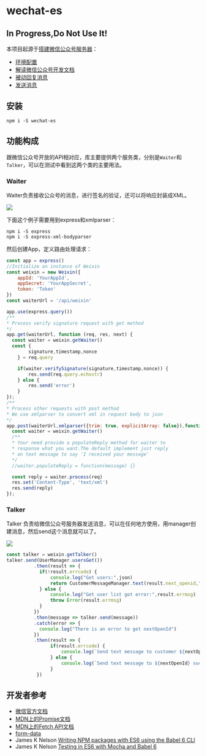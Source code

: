 # wechat-es

## In Progress,Do Not Use It!

本项目起源于[搭建微信公众号服务器](https://wuhaixing.gitbooks.io/-weixin-server/content/)：

- [环境配置](https://wuhaixing.gitbooks.io/-weixin-server/content/chapter1.html)
- [解读微信公众号开发文档](https://wuhaixing.gitbooks.io/-weixin-server/content/lu_wen_dang.html)
- [被动回复消息](https://wuhaixing.gitbooks.io/-weixin-server/content/wo_gai_ru_he_hui_fu_ni.html)
- [发送消息](https://wuhaixing.gitbooks.io/-weixin-server/content/fa_song_xiao_xi.html)

## 安装

    npm i -S wechat-es

## 功能构成

跟微信公众号开放的API相对应，库主要提供两个服务类，分别是`Waiter`和`Talker`，可以在测试中看到这两个类的主要用法。

### Waiter

Waiter负责接收公众号的消息，进行签名的验证，还可以将响应封装成XML。

![](http://www.ituring.com.cn/download/01ui7wDiwBI1.small)

下面这个例子需要用到express和xmlparser：

    npm i -S express
    npm i -S express-xml-bodyparser

然后创建App，定义路由处理请求：

```js
const app = express()
//Initialize an instance of Weixin
const weixin = new Weixin({
	appId: 'YourAppId',
	appSecret: 'YourAppSecret',
	token: 'Token'
})
const waiterUrl = '/api/weixin'

app.use(express.query())
/**
* Process verify signature request with get method
*/
app.get(waiterUrl, function (req, res, next) {
  const waiter = weixin.getWaiter()
  const {
		signature,timestamp,nonce
	} = req.query

	if(waiter.verifySignature(signature,timestamp,nonce)) {
		res.send(req.query.echostr)
	} else {
		res.send('error')
	}
});
/**
* Process other requests with post method
* We use xmlparser to convert xml in request body to json
*/
app.post(waiterUrl,xmlparser({trim: true, explicitArray: false}),function (req, res, next) {
  const waiter = weixin.getWaiter()
  /**
  * Your need provide a populateReply method for waiter to
  * response what you want.The default implement just reply
  * an text message to say 'I received your message'
  */
  //waiter.populateReply = function(message) {}

  const reply = waiter.process(req)
  res.set('Content-Type', 'text/xml')
  res.send(reply)
});
```

### Talker

Talker 负责给微信公众号服务器发送消息，可以在任何地方使用，用manager创建消息，然后send这个消息就可以了。

![](http://www.ituring.com.cn/download/01ui7xWDz4BL.small)

```js
const talker = weixin.getTalker()
talker.send(UserManager.usersGet())
		  .then(result => {
		  	if(!result.errcode) {		  		
				console.log("Get users:",json)
		  		return CustomerMessageManager.text(result.next_openid,"感谢订阅")
		  	} else {
		  		console.log("Get user list got error:",result.errmsg)
				throw Error(result.errmsg)
		  	}
		  })
		  .then(message => talker.send(message))
		  .catch(error => {
		  	console.log("There is an error to get nextOpenId")
		  })
		  .then(result => {
			  	if(result.errcode) {		  		
					console.log(`Send text message to customer ${nextOpenId} got error:${result.errmsg}`)
			  	} else {
			  		console.log(`Send text message to ${nextOpenId} success`)		  		
			  	}
		   })
```

## 开发者参考
- [微信官方文档](https://mp.weixin.qq.com/wiki)
- [MDN上的Promise文档](https://developer.mozilla.org/zh-CN/docs/Web/JavaScript/Reference/Global_Objects/Promise)
- [MDN上的Fetch API文档](https://developer.mozilla.org/en-US/docs/Web/API/Fetch_API)
- [form-data](https://github.com/form-data/form-data)
- James K Nelson [Writing NPM packages with ES6 using the Babel 6 CLI](http://jamesknelson.com/writing-npm-packages-with-es6-using-the-babel-6-cli/)
- James K Nelson [Testing in ES6 with Mocha and Babel 6](http://jamesknelson.com/testing-in-es6-with-mocha-and-babel-6/)
